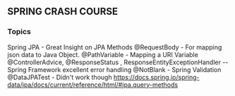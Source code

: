 
## SPRING CRASH COURSE

### Topics

Spring JPA - Great Insight on JPA Methods
@RequestBody - For mapping json data to Java Object.
@PathVariable - Mapping a URI Variable
@ControllerAdvice, @ResponseStatus , ResponseEntityExceptionHandler -- Spring Framework excellent error handling
@NotBlank - Spring Validation 
@DataJPATest - Didn't work though
https://docs.spring.io/spring-data/jpa/docs/current/reference/html/#jpa.query-methods
